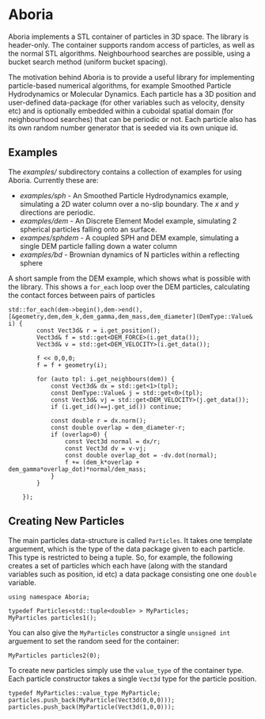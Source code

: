 Aboria
=====

Aboria implements a STL container of particles in 3D space. The library is header-only.
The container supports random access of particles, as well as the normal STL algorithms.
Neighbourhood searches are possible, using a bucket search method (uniform bucket spacing).

The motivation behind Aboria is to provide a useful library for implementing particle-based numerical algorithms, for example Smoothed Particle Hydrodynamics or Molecular Dynamics. Each particle has a 3D position and user-defined data-package (for other variables such as velocity, density etc) and is optionally embedded within a cuboidal spatial domain (for neighbourhood searches) that can be periodic or not. Each particle also has its own random number generator that is seeded via its own unique id.

Examples
--------

The *examples/* subdirectory contains a collection of examples for using Aboria. Currently these are:

- *examples/sph* - An Smoothed Particle Hydrodynamics example, simulating a 2D water column over a no-slip boundary. The *x* and *y* directions are periodic.
- *examples/dem* - An Discrete Element Model example, simulating 2 spherical particles falling onto an surface.
- *exampes/sphdem* - A coupled SPH and DEM example, simulating a single DEM particle falling down a water column
- *examples/bd* - Brownian dynamics of N particles within a reflecting sphere


A short sample from the DEM example, which shows what is possible with the library. This shows a `for_each`
loop over the DEM particles, calculating the contact forces between pairs of particles

```
std::for_each(dem->begin(),dem->end(),[&geometry,dem,dem_k,dem_gamma,dem_mass,dem_diameter](DemType::Value& i) {
		const Vect3d& r = i.get_position();
		Vect3d& f = std::get<DEM_FORCE>(i.get_data());
		Vect3d& v = std::get<DEM_VELOCITY>(i.get_data());

		f << 0,0,0;
		f = f + geometry(i);

		for (auto tpl: i.get_neighbours(dem)) {
			const Vect3d& dx = std::get<1>(tpl);
			const DemType::Value& j = std::get<0>(tpl);
			const Vect3d& vj = std::get<DEM_VELOCITY>(j.get_data());
			if (i.get_id()==j.get_id()) continue;

			const double r = dx.norm();
			const double overlap = dem_diameter-r;
			if (overlap>0) {
				const Vect3d normal = dx/r;
				const Vect3d dv = v-vj;
				const double overlap_dot = -dv.dot(normal);
				f += (dem_k*overlap + dem_gamma*overlap_dot)*normal/dem_mass;
			}
		}

	});
```


Creating New Particles
----------------------

The main particles data-structure is called `Particles`. It takes one template arguement, which is the type of the data package given to each particle. This type is restricted to being a tuple. So, for example, the following creates a set of particles which each have (along with the standard variables such as position, id etc) a data package consisting one one `double` variable.

```
using namespace Aboria;

typedef Particles<std::tuple<double> > MyParticles;
MyParticles particles1();
```

You can also give the `MyParticles` constructor a single `unsigned int` arguement to set the random seed for the container:

```
MyParticles particles2(0);
```

To create new particles simply use the `value_type` of the container type. Each particle constructor takes a single `Vect3d` type for the particle position.

```
typedef MyParticles::value_type MyParticle;
particles.push_back(MyParticle(Vect3d(0,0,0)));
particles.push_back(MyParticle(Vect3d(1,0,0)));
```
